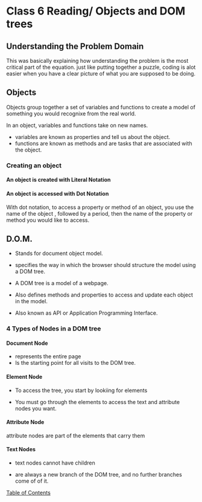 # Class 6 Reading/ Objects and DOM trees

## Understanding the Problem Domain

This was basically explaining how understanding the problem is the most critical part of the equation. just like putting together a puzzle, coding is alot easier when you have a clear picture of what you are supposed to be doing.

## Objects

Objects group together a set of variables and functions to create a model of something you would recognixe from the real world.

In an object, variables and functions take on new names.

* variables are known as properties and tell us about the object.
* functions are known as methods and are tasks that are associated with the object.

### Creating an object

#### An object is created with **Literal Notation**

#### An object is accessed with  **Dot Notation**

With dot notation, to access a property or method of an object, you use the name of the object , followed by a period, then the name of the property or method you would like to access.

## D.O.M.

* Stands for document object model.

* specifies the way in which the browser should structure the model using a DOM tree.

* A DOM tree is a model of a webpage.

* Also defines methods and properties to access and update each object in the model.

* Also known as API or Application Programming Interface.

### 4 Types of Nodes in a DOM tree

#### Document Node

* represents the entire page
* Is the starting point for all visits to the DOM tree.

#### Element Node

* To access the tree, you start by lookiing for elements

* You must go through the elements to access the text and attribute nodes you want.

#### Attribute Node

attribute nodes are part of the elements that carry them

#### Text Nodes

* text nodes cannot have children

* are always a new branch of the DOM tree, and no further branches come of of it.

[Table of Contents](README.md)
